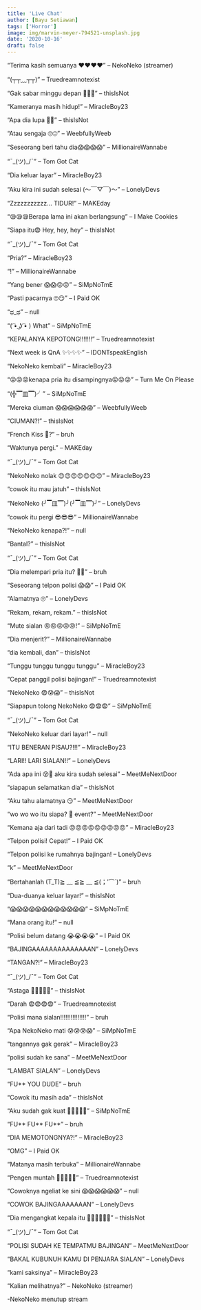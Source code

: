 ```yaml
---
title: 'Live Chat'
author: [Bayu Setiawan]
tags: ['Horror']
image: img/marvin-meyer-794521-unsplash.jpg
date: '2020-10-16'
draft: false
---
```

“Terima kasih semuanya ❤❤❤❤” – NekoNeko (streamer)

“(┬┬﹏┬┬)” – Truedreamnotexist

“Gak sabar minggu depan 👏👏👏” – thisIsNot

“Kameranya masih hidup!” – MiracleBoy23

“Apa dia lupa 🤷‍♂‍” – thisIsNot

“Atau sengaja 🙄😍” – WeebfullyWeeb

“Seseorang beri tahu dia😱😱😱😱” – MillionaireWannabe

“¯\_(ツ)_/¯” – Tom Got Cat

“Dia keluar layar” – MiracleBoy23

“Aku kira ini sudah selesai (～￣▽￣)～” – LonelyDevs

“Zzzzzzzzzzz… TIDUR!” – MAKEday

“😪😪😪Berapa lama ini akan berlangsung” – I Make Cookies

“Siapa itu😨 Hey, hey, hey” – thisIsNot

“¯\_(ツ)_/¯” – Tom Got Cat

“Pria?” – MiracleBoy23

“!” – MillionaireWannabe

“Yang bener 😱😱😡😡” – SiMpNoTmE

“Pasti pacarnya 🙄😏” – I Paid OK

“ಥ_ಥ” – null

“( ͡• ͜ʖ ͡• ) What” – SiMpNoTmE

“KEPALANYA KEPOTONG!!!!!!!” – Truedreamnotexist

“Next week is QnA ✨✨✨✨” – IDONTspeakEnglish

“NekoNeko kembali” – MiracleBoy23

“😡😡😡kenapa pria itu disampingnya😡😡😡” – Turn Me On Please

“(╬▔皿▔)╯” – SiMpNoTmE

“Mereka ciuman 😱😱😱😱😱😱” – WeebfullyWeeb

“CIUMAN?!” – thisIsNot

“French Kiss 🤔?” – bruh

“Waktunya pergi.” – MAKEday

“¯\_(ツ)_/¯” – Tom Got Cat

“NekoNeko nolak 😍😍😍😍😍😍😍” – MiracleBoy23

“cowok itu mau jatuh” – thisIsNot

“NekoNeko (╯▔皿▔)╯(╯▔皿▔)╯” – LonelyDevs

“cowok itu pergi 😎😎😎” – MillionaireWannabe

“NekoNeko kenapa?!” – null

“Bantal?” – thisIsNot

“¯\_(ツ)_/¯” – Tom Got Cat

“Dia melempari pria itu? 🤷‍♀‍” – bruh

“Seseorang telpon polisi 😱😱” – I Paid OK

“Alamatnya 🙄” – LonelyDevs

“Rekam, rekam, rekam.” – thisIsNot

“Mute sialan 😡😡😡😡😡!” – SiMpNoTmE

“Dia menjerit?” – MillionaireWannabe

“dia kembali, dan” – thisIsNot

“Tunggu tunggu tunggu tunggu” – MiracleBoy23

“Cepat panggil polisi bajingan!” – Truedreamnotexist

“NekoNeko 😨😰😱” – thisIsNot

“Siapapun tolong NekoNeko 😨😨😨” – SiMpNoTmE

“¯\_(ツ)_/¯” – Tom Got Cat

“NekoNeko keluar dari layar!” – null

“ITU BENERAN PISAU?!!!” – MiracleBoy23

“LARI!! LARI SIALAN!!” – LonelyDevs

“Ada apa ini 😵🥱 aku kira sudah selesai” – MeetMeNextDoor

“siapapun selamatkan dia” – thisIsNot

“Aku tahu alamatnya 😏” – MeetMeNextDoor

“wo wo wo itu siapa? 🤔 event?” – MeetMeNextDoor

“Kemana aja dari tadi 😡😡😡😡😡😡😡😡😡” – MiracleBoy23

“Telpon polisi! Cepat!” – I Paid OK

“Telpon polisi ke rumahnya bajingan! – LonelyDevs

“k” –  MeetMeNextDoor

“Bertahanlah (T_T)≧ ﹏ ≦≧ ﹏ ≦(；′⌒`)” – bruh

“Dua-duanya keluar layar!” – thisIsNot

“😱😱😱😱😱😱😱😱😱😱😱😱” – SiMpNoTmE

“Mana orang itu!” – null

“Polisi belum datang 😭😭😭😭” – I Paid OK

“BAJINGAAAAAAAAAAAAAAN” – LonelyDevs

“TANGAN?!” – MiracleBoy23

“¯\_(ツ)_/¯” – Tom Got Cat

“Astaga 🤢🤢🤢🤢🤮” – thisIsNot

“Darah 😨😨😨😨” – Truedreamnotexist

“Polisi mana sialan!!!!!!!!!!!!!!!” – bruh

“Apa NekoNeko mati 😰😰😰😱” – SiMpNoTmE

“tangannya gak gerak” – MiracleBoy23

“polisi sudah ke sana” – MeetMeNextDoor

“LAMBAT SIALAN” – LonelyDevs

“FU** YOU DUDE” – bruh

“Cowok itu masih ada” – thisIsNot

“Aku sudah gak kuat 🤢🤢🤢🤢🤮” – SiMpNoTmE

“FU** FU** FU**” – bruh

“DIA MEMOTONGNYA?!” – MiracleBoy23

“OMG” – I Paid OK

“Matanya masih terbuka” – MillionaireWannabe

“Pengen muntah 🤢🤢🤢🤮😡” – Truedreamnotexist

“Cowoknya ngeliat ke sini 😱😱😱😱😱😱” – null

“COWOK BAJINGAAAAAAAN” – LonelyDevs

“Dia mengangkat kepala itu 🤮🤮🤮🤮🤮🤮” –  thisIsNot

“¯\_(ツ)_/¯” – Tom Got Cat

“POLISI SUDAH KE TEMPATMU BAJINGAN” – MeetMeNextDoor

“BAKAL KUBUNUH KAMU DI PENJARA SIALAN” – LonelyDevs

“kami saksinya” – MiracleBoy23

“Kalian melihatnya?” – NekoNeko (streamer)

-NekoNeko menutup stream
